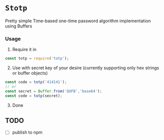 # ```Stotp```
Pretty simple Time-based one-time password algorithm implementation
using Buffers
### Usage
1. Require it in
```javascript
const totp = require('totp');
```
2. Use with secret key of your desire
  (currently supporting only hex strings or buffer objects)  
```javascript
const code = totp('414141');
// or
const secret = Buffer.from('QUFB','base64');
const code = totp(secret);
```
3. Done

## TODO
- [ ] publish to npm